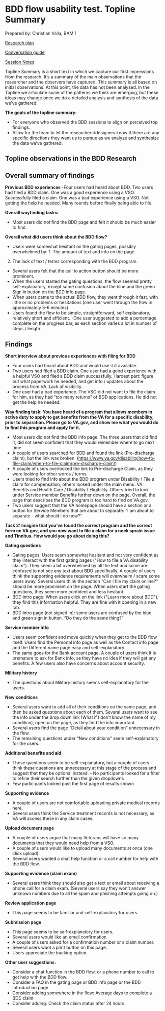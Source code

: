 # BDD flow usability test. Topline Summary

Prepared by: Christian Valla, BAM 1

[Research plan](https://github.com/department-of-veterans-affairs/va.gov-team/blob/master/products/disability/disability-compensation-claim/bdd/BDD%20Research/Initial-usability-March2020/BBD-Research-Plan.md) 

[Conversation guide](https://github.com/department-of-veterans-affairs/va.gov-team/blob/master/products/disability/disability-compensation-claim/bdd/BDD%20Research/Initial-usability-March2020/BDD%20conversation%20guide.md) 

[Session Notes]() 

Topline Summary is a short text in which we capture our first impressions from the research. It’s a summary of the main observations that the researcher and the observers have captured. This summary is all based on initial observations. At this point, the data has not been analysed. In the Topline we articulate some of the patterns we think are emerging, but these ideas may change once we do a detailed analysis and synthesis of the data we’ve gathered.

**The goals of the topline summary:**
 - For everyone who observed the BDD sessions to align on perceived top findings. 
 - Allow for the team to let the researchers/designers know if there are any specific directions they want us to pursue as we analyze and synthesize the data we’ve gathered.

## Topline observations in the BDD Research 

## Overall summary of findings
**Previous BDD experiences**
-Four users had heard about BDD. Two users had filed a BDD claim. One was a good experience using a VSO. Successfully filed a claim. One was a bad experience using a VSO. Not getting the help he needed. Many rounds before finally being able to file.  

**Overall wayfinding tasks:**
- Most users did not find the BDD page and felt it should be much easier to find.

**Overall what did users think about the BDD flow?**
- Users were somewhat hesitant on the gating pages, possibly overwhelmed by: 1. The amount of text and info on the page.  
2. The lack of text / terms corresponding with the BDD program. 
- Several users felt that the call to action button should be more prominent. 
- When the users started the gating questions, the flow seemed pretty self-explanatory, except some confusion about the blue and the green Sign in button on the BDD info page. 
- When users came to the actual BDD flow, they went through it fast, with little or no problems or hesitations (one user went through the flow in approximately 5-6 minutes).
- Users found the flow to be simple, straightforward, self explanatory, relatively short and efficient. 
-One user suggested to add a percentage complete on the progress bar, as each section varies a lot in number of steps / length.

## Findings
**Short interview about previous experiences with filing for BDD**
 - Four users had heard about BDD and would use it if available. 
 - Two users had filed a BDD claim. One user had a good experience with a helpful VSO and filed a BDD claim successfully. Hardest part: figure out what paperwork he needed, and get info / updates about the process from VA. Lack of visibility.
 - One user had a bad experience. The VSO did not want to file the claim for him, as they had “too many returns” of BDD  applications. He did not get the help he needed. 
 
**Way finding task:  You have heard of a program that allows members in active duty to apply to get benefits from the VA for a specific disability, prior to separation. Please go to VA.gov, and show me what you would do to find this program and apply for it.**
 - Most users did not find the BDD info page. The three users that did find it, did not seem confident that they would remember where to go next time.
 -  A couple of users searched for BDD and found the link (Pre-discharge claim), but the link was broken: (https://www.va.gov/disability/how-to-file-claim/when-to-file-claim/pre-discharge-claim/) 
 - A couple of users overlooked the link to Pre-discharge Claim, as they were looking for other words / terms.
 - Users tried to find info about the BDD program under Disability / File a claim for compensation, others looked under the main menu: VA Benefits and Health Care / Disability / Eligibility. Others tried to look under Service member Benefits further down on the page. Overall, the page that describes the BDD program is too hard to find on VA.gov. 
 - Two users suggest that the VA homepage should have a section or a button for Service Members that are about to separate:  “I am about to separate - what should I do now?” 

**Task 2: Imagine that you’ve found the correct program and the correct form on VA.gov, and you now want to file a claim for a neck sprain issue and Tinnitus. How would you go about doing this?**

**Gating questions**
- Gating pages: Users seem somewhat hesitant and not very confident as they interact with the first gating pages ("How to file a VA disability claim"). They seem a bit overwhelmed by all the text and some are confused to not see any text about BDD specifically. A couple of users think the supporting evidence requirements will overwhelm / scare some users away.  Several users think the section “Can I file my claim online?” should be more prominent on the page. When users start the gating questions, they seem more confident and less hesitant. 
 - BDD intro page: When users click on the link ("Learn more about BDD"), they find this information helpful. They are fine with it opening in a new tab. 
 - BDD intro page (not signed in): some users are confused by the blue and green sign in button. “Do they do the same thing?” 
 
 **Service member info**
 - Users seem confident and move quickly when they get to the BDD flow itself. Users find the Personal info page as well as the Contact info page and the Different name page easy and self-explanatory. 
 - The same goes for the Bank account page. A couple of users think it is premature to ask for Bank info, as they have no idea if they will get any benefits. A few users also have concerns about account security.
 
**Military history**
- The questions about Military history seems self-explanatory for the users. 

**New conditions**
 - Several users want to add all of their conditions on the same page, and then be asked questions about each of them. Several users want to see the info under the drop down link (What if I don't know the name of my condition), open on the page, as they find the info important. 
 - Several users find the page “Detail about your condition” unnecessary in the flow. 
 - The remaining questions under “New conditions” seem self-explanatory for the users. 

**Additional benefits and aid**
 - These questions seem to be self-explanatory, but a couple of users think these questions are unnecessary at this stage of the process and suggest that they be optional instead.  - No participants looked for a filter to refine their search further than the given dropdowns
 - Few participants looked past the first page of results shown 

**Supporting evidence**
 - A couple of users are not comfortable uploading private medical records here.
 - Several users think the Service treatment records is not necessary, as VA will access these in any claim cases.  
 
**Upload document page**
 - A couple of users argue that many Veterans will have so many documents that they would need help from a VSO. 
 - A couple of users would like to upload many documents at once (one click upload).
 - Several users wanted a chat help function or a call number for help with the BDD flow. 
  
**Supporting evidence (claim exam)**
 - Several users think they should also get a text or email about receiving a phone call for a claim exam. (Several users say they won’t answer unknown numbers due to all the spam and phishing attempts going on.) 

**Review application page**
 - This page seems to be familiar and self-explanatory for users.
 
 **Submission page**
 - This page seems to be self-explanatory for users. 
 - Several users would like an email confirmation. 
 - A couple of users asked for a confirmation number or a claim number. 
 - Several users want a print button on this page. 
 - Users appreciate the tracking option.  

**Other user suggestions:**
- Consider a chat function in the BDD flow, or a phone number to call to get help with the BDD flow. 
- Consider a FAQ in the gating page or BDD info page or the BDD introduction page.
- Consider adding somewhere in the flow: Average days to complete a BDD claim 
- Consider adding: Check the claim status after 24 hours. 

